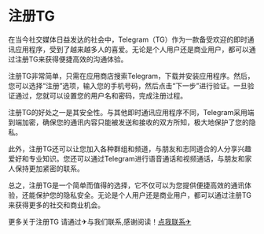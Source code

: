 # 注册TG

在当今社交媒体日益发达的社会中，Telegram（TG）作为一款备受欢迎的即时通讯应用程序，受到了越来越多人的喜爱。无论是个人用户还是商业用户，都可以通过注册TG来获得便捷高效的沟通体验。

注册TG非常简单，只需在应用商店搜索Telegram，下载并安装应用程序。然后，您可以选择“注册”选项，输入您的手机号码，然后点击“下一步”进行验证。一旦验证通过，您就可以设置您的用户名和密码，完成注册过程。

注册TG的好处之一是其安全性。与其他即时通讯应用程序不同，Telegram采用端到端加密，确保您的通讯内容只能被发送和接收的双方所知，极大地保护了您的隐私。

此外，注册TG还可以让您加入各种群组和频道，与朋友和志同道合的人分享兴趣爱好和专业知识。您还可以通过Telegram进行语音通话和视频通话，与朋友和家人保持更加紧密的联系。

总之，注册TG是一个简单而值得的选择，它不仅可以为您提供便捷高效的通讯体验，还能保护您的隐私安全。无论是个人用户还是商业用户，都可以通过注册TG来获得更多的社交和商业机会。

更多关于注册TG 请通过✈与我们联系,感谢阅读！[点我联系✈](https://edge.k02.cc)